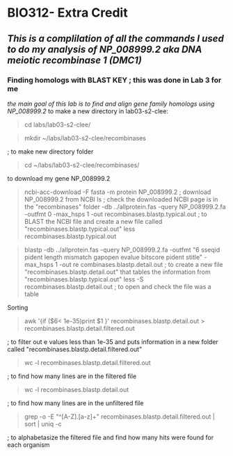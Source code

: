 # BIO312- Extra Credit

## _This is a complilation of all the commands I used to do my analysis of NP_008999.2 aka DNA meiotic recombinase 1 (DMC1)_

### Finding homologs with BLAST KEY ; this was done in Lab 3 for me
_the main goal of this lab is to find and align gene family homologs using NP_008999.2_ 
to make a new directory in lab03-s2-clee: 
> cd labs/lab03-s2-clee/

> mkdir ~/labs/lab03-s2-clee/recombinases

; to make new directory folder
> cd ~/labs/lab03-s2-clee/recombinases/

to download my gene NP_008999.2
> ncbi-acc-download -F fasta -m protein NP_008999.2
; download NP_008999.2 from NCBI
> ls
; check the downloaded NCBI page is in the "recombinases" folder
> -db ../allprotein.fas -query NP_008999.2.fa -outfmt 0 -max_hsps 1 -out recombinases.blastp.typical.out
; to BLAST the NCBI file and create a new file called "recombinases.blastp.typical.out"
> less recombinases.blastp.typical.out

> blastp -db ../allprotein.fas -query NP_008999.2.fa  -outfmt "6 sseqid pident length mismatch gapopen evalue bitscore pident stitle"  -max_hsps 1 -out re
combinases.blastp.detail.out
; to create a new file "recombinases.blastp.detail.out" that tables the information from "recombinases.blastp.typical.out"
> less -S recombinases.blastp.detail.out
; to open and check the file was a table	

Sorting
> awk '{if ($6< 1e-35)print $1 }' recombinases.blastp.detail.out > recombinases.blastp.detail.filtered.out

; to filter out e values less than 1e-35 and puts information in a new folder called "recombinases.blastp.detail.filtered.out"

> wc -l recombinases.blastp.detail.filtered.out

; to find how many lines are in the filtered file

> wc -l recombinases.blastp.detail.out  

; to find how many lines are in the unfiltered file

>  grep -o -E "^[A-Z]\.[a-z]+" recombinases.blastp.detail.filtered.out  | sort | uniq -c 

; to alphabetasize the filtered file and find how many hits were found for each organism
